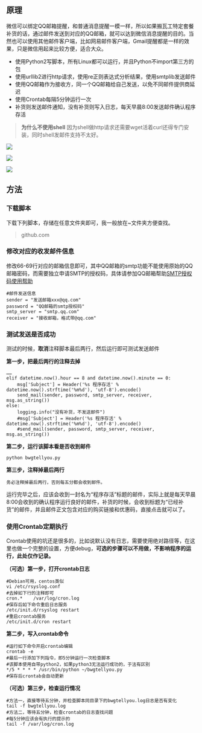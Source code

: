 ## 原理
微信可以绑定QQ邮箱提醒，和普通消息提醒一模一样，所以如果搬瓦工特定套餐补货的话，通过邮件发送到对应的QQ邮箱，就可以达到微信消息提醒的目的。当然也可以使用其他邮件客户端，比如网易邮件客户端，Gmail提醒都是一样的效果，只是微信用起来比较方便，适合大众。

- 使用Python2写脚本，所有Linux都可以运行，并且Python不import第三方的包
- 使用urllib2进行http请求，使用re正则表达式分析结果，使用smtplib发送邮件
- 使用QQ邮箱作为接收方，同一个QQ邮箱给自己发送，以免不同邮件提供商延迟
- 使用Crontab每隔5分钟运行一次
- 补货则发送邮件通知，没有补货则写入日志，每天早晨8:00发送邮件确认程序存活

>**为什么不使用shell**
因为shell做http请求还需要wget活着curl还得专门安装，同时shell发邮件支持不太好。


![](http://65536.io/wordpress/wp-content/uploads/2020/03/Screenshot_20200308120843_1.png)


![](http://65536.io/wordpress/wp-content/uploads/2020/03/Screenshot_20200308-121015_WeChat.jpg)


![](http://65536.io/wordpress/wp-content/uploads/2020/03/Snipaste_2020-03-08_12-16-15.png)

## 方法

### 下载脚本

下载下列脚本，存储在任意文件夹即可，我一般放在~文件夹方便查找。
>github.com

### 修改对应的收发邮件信息

修改66-69行对应的邮箱信息即可，其中QQ邮箱的smtp功能不能使用原始的QQ邮箱密码，而需要独立申请SMTP的授权码，具体请参加QQ邮箱帮助[SMTP授权码使用帮助](https://service.mail.qq.com/cgi-bin/help?subtype=1&&id=28&&no=1001256%27)

```
#邮件发送信息
sender = "发送邮箱xxx@qq.com"
password = "QQ邮箱的smtp授权码"
smtp_server = "smtp.qq.com"
receiver = "接收邮箱，格式带@qq.com"
```

### 测试发送是否成功

测试的时候，**取消**注释脚本最后两行，然后运行即可测试发送邮件

**第一步，把最后两行的注释去掉**

```
……
elif datetime.now().hour == 8 and datetime.now().minute == 0:
    msg['Subject'] = Header('%s 程序存活' % datetime.now().strftime('%m%d'), 'utf-8').encode()
    send_mail(sender, password, smtp_server, receiver, msg.as_string())
else:
    logging.info("没有补货，不发送邮件")
    #msg['Subject'] = Header('%s 程序存活' % datetime.now().strftime('%m%d'), 'utf-8').encode()
    #send_mail(sender, password, smtp_server, receiver, msg.as_string())
```
**第二步，运行该脚本看是否收到邮件**
```
python bwgtellyou.py
```

**第三步，注释掉最后两行**
```
务必注释掉最后两行，否则每五分都会收到邮件。
```

运行完毕之后，应该会收到一封名为“程序存活”标题的邮件，实际上就是每天早晨8:00会收到的确认程序运行良好的邮件，补货的时候，会收到标题为“已经补货”的邮件，并且邮件正文包含对应的购买链接和优惠码，直接点击就可以了。

### 使用Crontab定期执行
Crontab使用的坑还是很多的，比如说默认没有日志，需要使用绝对路径等，在这里也做一个完整的设置，方便debug，**可选的步骤可以不用做，不影响程序的运行，此处仅作记录。**

**（可选）第一步，打开crontab日志**
```
#Debian可用，centos类似
vi /etc/rsyslog.conf
#去掉如下行的注释即可
cron.*    /var/log/cron.log
#保存后如下命令重启日志服务
/etc/init.d/rsyslog restart
#重启crontab服务
/etc/init.d/cron restart
```

**第二步，写入crontab命令**

```
#运行如下命令开启crontab编辑
crontab -e
#最后一行添加下列指令，即5分钟运行一次检查脚本
#该脚本使用自带python2，如果python3无法运行成功的，于法有区别
*/5 * * * * /usr/bin/python ~/bwgtellyou.py
#保存后crontab会自动更新
```

**（可选）第三步，检查运行情况**

```
#方法一，直接等待五分钟，并检查脚本同目录下的bwgtellyou.log日志是否有变化
tail -f bwgtellyou.log
#方法二，等待五分钟，检查crontab的日志查找问题
#每5分钟应该会有执行的提示的
tail -f /var/log/cron.log
```

